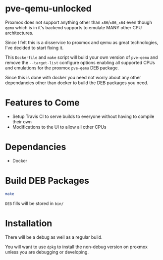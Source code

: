 # pve-qemu-unlocked

Proxmox does not support anything other than `x86`/`x86_x64` even though `qemu` which is in it's backend supports to emulate MANY other CPU architectures.

Since I felt this is a disservice to proxmox and qemu as great technologies, I've decided to start fixing it.

This `Dockerfile` and `make` script will build your own version of `pve-qemu` and remove the `--target-list` configure options enabling all supported CPUs and emulations for the proxmox `pve-qemu` DEB package.

Since this is done with docker you need not worry about any other dependancies other than docker to build the DEB packages you need.

# Features to Come
- Setup Travis CI to serve builds to everyone without having to compile their own
- Modifications to the UI to allow all other CPUs

# Dependancies
- Docker

# Build DEB Packages
```bash
make
```

`DEB` fills will be stored in `bin/`

# Installation

There will be a debug as well as a regular build.

You will want to use `dpkg` to install the non-debug version on proxmox unless you are debugging or developing.
